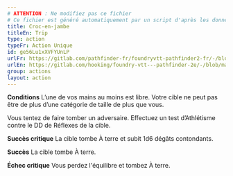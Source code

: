 ```yaml
---
# ATTENTION : Ne modifiez pas ce fichier
# Ce fichier est généré automatiquement par un script d'après les données du module Foundry VTT officiel et de sa traduction
title: Croc-en-jambe
titleEn: Trip
type: action
typeFr: Action Unique
id: ge56Lu1xXVFYUnLP
urlFr: https://gitlab.com/pathfinder-fr/foundryvtt-pathfinder2-fr/-/blob/master/data/actions/ge56Lu1xXVFYUnLP.htm
urlEn: https://gitlab.com/hooking/foundry-vtt---pathfinder-2e/-/blob/master/packs/data/actions.db/trip.json
group: actions
layout: action
---
```

**Conditions** L’une de vos mains au moins est libre. Votre cible ne peut pas être de plus d’une catégorie de taille de plus que vous.

Vous tentez de faire tomber un adversaire. Effectuez un test d’Athlétisme contre le DD de Réflexes de la cible.

**Succès critique** La cible tombe <a class="entity-link" draggable="true" data-pack="pf2e.conditionitems" data-id="j91X7x0XSomq8d60">À terre</a> et subit <a class="inline-roll roll" title="bludgeoning" data-mode="roll" data-flavor="bludgeoning" data-formula="1d6">1d6</a> dégâts contondants.

**Succès** La cible tombe À terre.

**Échec critique** Vous perdez l'équilibre et tombez À terre.


